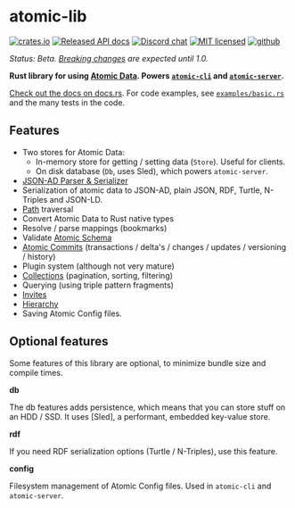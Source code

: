 # atomic-lib

[![crates.io](https://img.shields.io/crates/v/atomic_lib)](https://crates.io/crates/atomic_lib)
[![Released API docs](https://docs.rs/atomic_lib/badge.svg)](https://docs.rs/atomic_lib)
[![Discord chat](https://img.shields.io/discord/723588174747533393.svg?logo=discord)](https://discord.gg/a72Rv2P)
[![MIT licensed](https://img.shields.io/badge/license-MIT-blue.svg)](./LICENSE)
[![github](https://img.shields.io/github/stars/atomicdata-dev/atomic-server?style=social)](https://github.com/joepipo/atomic)

_Status: Beta. [Breaking changes](../CHANGELOG.md) are expected until 1.0._

**Rust library for using [Atomic Data](https://docs.atomicdata.dev).
Powers [`atomic-cli`](../cli/readme.md) and [`atomic-server`](../server/readme.md).**

[Check out the docs on docs.rs](https://docs.rs/atomic_lib/latest/atomic_lib/).
For code examples, see [`examples/basic.rs`](examples/basic.rs) and the many tests in the code.

## Features

- Two stores for Atomic Data:
  - In-memory store for getting / setting data (`Store`). Useful for clients.
  - On disk database (`Db`, uses Sled), which powers `atomic-server`.
- [JSON-AD Parser & Serializer](https://docs.atomicdata.dev/core/json-ad.html)
- Serialization of atomic data  to JSON-AD, plain JSON, RDF, Turtle, N-Triples and JSON-LD.
- [Path](https://docs.atomicdata.dev/core/paths.html) traversal
- Convert Atomic Data to Rust native types
- Resolve / parse mappings (bookmarks)
- Validate [Atomic Schema](https://docs.atomicdata.dev/schema/intro.html)
- [Atomic Commits](https://docs.atomicdata.dev/commits/intro.html) (transactions / delta's / changes / updates / versioning / history)
- Plugin system (although not very mature)
- [Collections](https://docs.atomicdata.dev/schema/collections.html) (pagination, sorting, filtering)
- Querying (using triple pattern fragments)
- [Invites](https://docs.atomicdata.dev/invitations.html)
- [Hierarchy](https://docs.atomicdata.dev/hierarchy.html)
- Saving Atomic Config files.

## Optional features

Some features of this library are optional, to minimize bundle size and compile times.

**db**

The db features adds persistence, which means that you can store stuff on an HDD / SSD.
It uses [Sled], a performant, embedded key-value store.

**rdf**

If you need RDF serialization options (Turtle / N-Triples), use this feature.

**config**

Filesystem management of Atomic Config files.
Used in `atomic-cli` and `atomic-server`.

